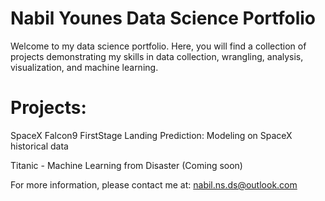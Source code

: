 # Nabil Younes Data Science Portfolio

Welcome to my data science portfolio. Here, you will find a collection of projects demonstrating my skills in data collection, wrangling, analysis, visualization, and machine learning.

# Projects:
SpaceX Falcon9 FirstStage Landing Prediction: Modeling on SpaceX historical data

Titanic - Machine Learning from Disaster (Coming soon)

For more information, please contact me at: nabil.ns.ds@outlook.com

